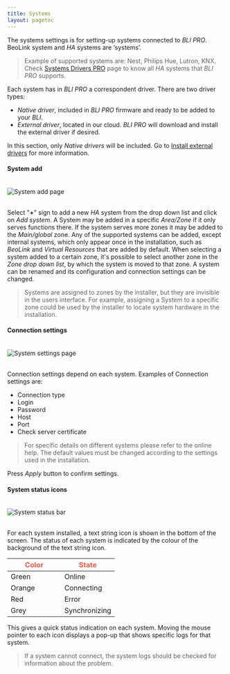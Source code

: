 ```yaml
---
title: Systems
layout: pagetoc
---
```


The systems settings is for setting-up systems connected to _BLI PRO_. BeoLink system and _HA_ systems are ‘systems’. 
> Example of supported systems are: Nest, Philips Hue, Lutron, KNX. Check [Systems Drivers PRO](https://khimo.github.io/help_drivers) page to know all _HA_ systems that _BLI PRO_ supports.

Each system has in _BLI PRO_ a correspondent driver. There are two driver types:

+ _Native driver_,  included in _BLI PRO_ firmware and ready to be added to your _BLI_.
+ _External driver_, located in our cloud. _BLI PRO_ will download and install the external driver if desired.

In this section, only _Native drivers_ will be included. Go to [Install external drivers](https://khimo.github.io/bli-guides/bli-pro-user-guide/#advanced) for more information.

#### System add

<br>
<div class="text-center">
  <img src="https://khimo.github.io/bli-guides/pictures/bli-pro-user-guide/system-add.png" class="img-fluid" alt="System add page"/>
</div>
<br>

Select "**+**" sign to add a new _HA_ system from the drop down list and click on _Add system_. A System may be added in a specific _Area/Zone_ if it only serves functions there. If the system serves more zones it may be added to the _Main/global_ zone. Any of the supported 
systems can be added, except internal systems, which only appear once in the installation, such as _BeoLink_ and _Virtual Resources_ that are 
added by default. When selecting a system added to a certain zone, it's possible to select another zone in the _Zone drop down list_, by which the system is moved to that zone. A system can be renamed and its configuration and connection settings can be changed. 
> Systems are assigned to 
zones by the installer, but they are invisible in the users interface. For example, assigning a System to a specific zone could be used by the installer to locate system hardware in the installation.

#### Connection settings

<br>
<div class="text-center">
  <img src="https://khimo.github.io/bli-guides/pictures/bli-pro-user-guide/system-settings.png" class="img-fluid" alt="System settings page"/>
</div>
<br>

Connection settings depend on each system. Examples of Connection settings are: 
+ Connection type
+ Login
+ Password
+ Host
+ Port
+ Check server certificate

> For specific details on different systems please refer to the online help. The default values must be changed according to the settings used in the installation. 

Press _Apply_ button to confirm settings.

#### System status icons

<br>
<div class="text-center">
  <img src="https://khimo.github.io/bli-guides/pictures/bli-pro-user-guide/system-status.png" class="img-fluid" alt="System status bar"/>
</div>
<br>

For each system installed, a text string icon is shown in the bottom of the screen. The status of each system is indicated by the colour of the 
background of the text string icon. 

<table class="table">
  <thead>
    <tr style="color: #eb5946" >
      <th scope="col" style="width: 50%">Color</th>
      <th scope="col" style="width: 50%">State</th>
    </tr>
  </thead>
  <tbody>
    <tr>
      <td>Green</td>
      <td>Online</td>
    </tr>
    <tr>
      <td>Orange</td>
      <td>Connecting</td>
    </tr>
    <tr>
      <td>Red</td>
      <td>Error</td>
    </tr>
    <tr>
      <td>Grey</td>
      <td>Synchronizing</td>
    </tr>
  </tbody>
</table>

This gives a quick status indication on each system. Moving the mouse pointer to each icon displays a pop-up that shows specific logs for that system. 
> If a system cannot connect, the system logs should be checked for information about the problem.